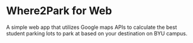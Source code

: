 # Where2Park for Web

A simple web app that utilizes Google maps APIs to calculate the best student parking lots to park at based on your destination on BYU campus.
